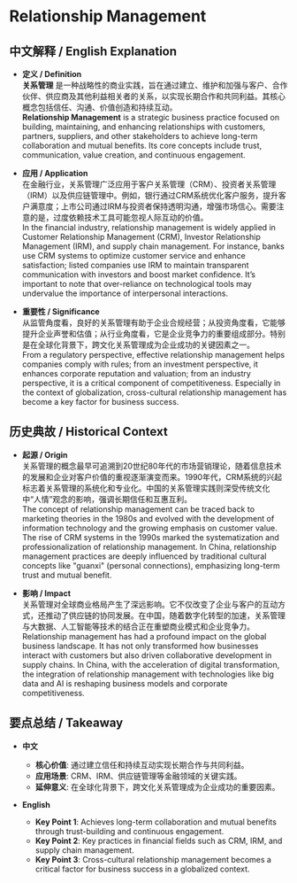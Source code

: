 # Relationship Management

## 中文解释 / English Explanation

* **定义 / Definition**  
  **关系管理** 是一种战略性的商业实践，旨在通过建立、维护和加强与客户、合作伙伴、供应商及其他利益相关者的关系，以实现长期合作和共同利益。其核心概念包括信任、沟通、价值创造和持续互动。  
  **Relationship Management** is a strategic business practice focused on building, maintaining, and enhancing relationships with customers, partners, suppliers, and other stakeholders to achieve long-term collaboration and mutual benefits. Its core concepts include trust, communication, value creation, and continuous engagement.

* **应用 / Application**  
  在金融行业，关系管理广泛应用于客户关系管理（CRM）、投资者关系管理（IRM）以及供应链管理中。例如，银行通过CRM系统优化客户服务，提升客户满意度；上市公司通过IRM与投资者保持透明沟通，增强市场信心。需要注意的是，过度依赖技术工具可能忽视人际互动的价值。  
  In the financial industry, relationship management is widely applied in Customer Relationship Management (CRM), Investor Relationship Management (IRM), and supply chain management. For instance, banks use CRM systems to optimize customer service and enhance satisfaction; listed companies use IRM to maintain transparent communication with investors and boost market confidence. It’s important to note that over-reliance on technological tools may undervalue the importance of interpersonal interactions.

* **重要性 / Significance**  
  从监管角度看，良好的关系管理有助于企业合规经营；从投资角度看，它能够提升企业声誉和估值；从行业角度看，它是企业竞争力的重要组成部分。特别是在全球化背景下，跨文化关系管理成为企业成功的关键因素之一。  
  From a regulatory perspective, effective relationship management helps companies comply with rules; from an investment perspective, it enhances corporate reputation and valuation; from an industry perspective, it is a critical component of competitiveness. Especially in the context of globalization, cross-cultural relationship management has become a key factor for business success.

## 历史典故 / Historical Context

* **起源 / Origin**  
  关系管理的概念最早可追溯到20世纪80年代的市场营销理论，随着信息技术的发展和企业对客户价值的重视逐渐演变而来。1990年代，CRM系统的兴起标志着关系管理的系统化和专业化。中国的关系管理实践则深受传统文化中“人情”观念的影响，强调长期信任和互惠互利。  
  The concept of relationship management can be traced back to marketing theories in the 1980s and evolved with the development of information technology and the growing emphasis on customer value. The rise of CRM systems in the 1990s marked the systematization and professionalization of relationship management. In China, relationship management practices are deeply influenced by traditional cultural concepts like "guanxi" (personal connections), emphasizing long-term trust and mutual benefit.

* **影响 / Impact**  
  关系管理对全球商业格局产生了深远影响。它不仅改变了企业与客户的互动方式，还推动了供应链的协同发展。在中国，随着数字化转型的加速，关系管理与大数据、人工智能等技术的结合正在重塑商业模式和企业竞争力。  
  Relationship management has had a profound impact on the global business landscape. It has not only transformed how businesses interact with customers but also driven collaborative development in supply chains. In China, with the acceleration of digital transformation, the integration of relationship management with technologies like big data and AI is reshaping business models and corporate competitiveness.

## 要点总结 / Takeaway

* **中文**  
  - **核心价值**: 通过建立信任和持续互动实现长期合作与共同利益。  
  - **应用场景**: CRM、IRM、供应链管理等金融领域的关键实践。  
  - **延伸意义**: 在全球化背景下，跨文化关系管理成为企业成功的重要因素。

* **English**  
  - **Key Point 1**: Achieves long-term collaboration and mutual benefits through trust-building and continuous engagement.  
  - **Key Point 2**: Key practices in financial fields such as CRM, IRM, and supply chain management.  
  - **Key Point 3**: Cross-cultural relationship management becomes a critical factor for business success in a globalized context.